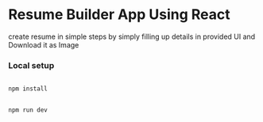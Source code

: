 # Resume Builder App Using React

create resume in simple steps by simply filling up details in provided UI and Download it as Image

### Local setup

```bash

npm install

```

```bash

npm run dev

```